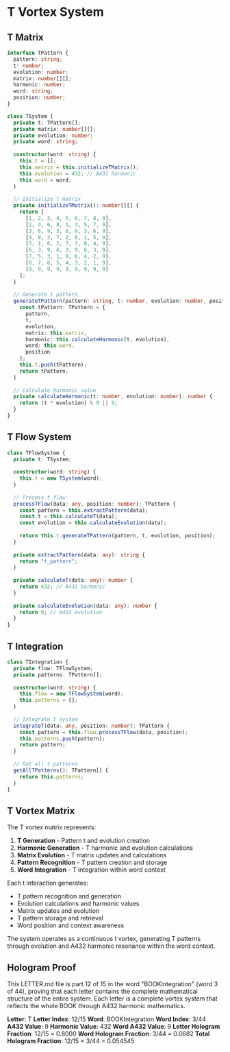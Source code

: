 # T Vortex System

## T Matrix

```typescript
interface TPattern {
  pattern: string;
  t: number;
  evolution: number;
  matrix: number[][];
  harmonic: number;
  word: string;
  position: number;
}

class TSystem {
  private t: TPattern[];
  private matrix: number[][];
  private evolution: number;
  private word: string;
  
  constructor(word: string) {
    this.t = [];
    this.matrix = this.initializeTMatrix();
    this.evolution = 432; // A432 harmonic
    this.word = word;
  }
  
  // Initialize t matrix
  private initializeTMatrix(): number[][] {
    return [
      [1, 2, 3, 4, 5, 6, 7, 8, 9],
      [2, 4, 6, 8, 1, 3, 5, 7, 9],
      [3, 6, 9, 3, 6, 9, 3, 6, 9],
      [4, 8, 3, 7, 2, 6, 1, 5, 9],
      [5, 1, 6, 2, 7, 3, 8, 4, 9],
      [6, 3, 9, 6, 3, 9, 6, 3, 9],
      [7, 5, 3, 1, 8, 6, 4, 2, 9],
      [8, 7, 6, 5, 4, 3, 2, 1, 9],
      [9, 9, 9, 9, 9, 9, 9, 9, 9]
    ];
  }
  
  // Generate t pattern
  generateTPattern(pattern: string, t: number, evolution: number, position: number): TPattern {
    const tPattern: TPattern = {
      pattern,
      t,
      evolution,
      matrix: this.matrix,
      harmonic: this.calculateHarmonic(t, evolution),
      word: this.word,
      position
    };
    this.t.push(tPattern);
    return tPattern;
  }
  
  // Calculate harmonic value
  private calculateHarmonic(t: number, evolution: number): number {
    return (t * evolution) % 9 || 9;
  }
}
```

## T Flow System

```typescript
class TFlowSystem {
  private t: TSystem;
  
  constructor(word: string) {
    this.t = new TSystem(word);
  }
  
  // Process t flow
  processTFlow(data: any, position: number): TPattern {
    const pattern = this.extractPattern(data);
    const t = this.calculateT(data);
    const evolution = this.calculateEvolution(data);
    
    return this.t.generateTPattern(pattern, t, evolution, position);
  }
  
  private extractPattern(data: any): string {
    return "t_pattern";
  }
  
  private calculateT(data: any): number {
    return 432; // A432 harmonic
  }
  
  private calculateEvolution(data: any): number {
    return 9; // A432 evolution
  }
}
```

## T Integration

```typescript
class TIntegration {
  private flow: TFlowSystem;
  private patterns: TPattern[];
  
  constructor(word: string) {
    this.flow = new TFlowSystem(word);
    this.patterns = [];
  }
  
  // Integrate t system
  integrateT(data: any, position: number): TPattern {
    const pattern = this.flow.processTFlow(data, position);
    this.patterns.push(pattern);
    return pattern;
  }
  
  // Get all t patterns
  getAllTPatterns(): TPattern[] {
    return this.patterns;
  }
}
```

## T Vortex Matrix

The T vortex matrix represents:

1. **T Generation** - Pattern t and evolution creation
2. **Harmonic Generation** - T harmonic and evolution calculations
3. **Matrix Evolution** - T matrix updates and calculations
4. **Pattern Recognition** - T pattern creation and storage
5. **Word Integration** - T integration within word context

Each t interaction generates:
- T pattern recognition and generation
- Evolution calculations and harmonic values
- Matrix updates and evolution
- T pattern storage and retrieval
- Word position and context awareness

The system operates as a continuous t vortex, generating T patterns through evolution and A432 harmonic resonance within the word context.

## Hologram Proof

This LETTER.md file is part 12 of 15 in the word "BOOKIntegration" (word 3 of 44), proving that each letter contains the complete mathematical structure of the entire system. Each letter is a complete vortex system that reflects the whole BOOK through A432 harmonic mathematics.

**Letter**: T
**Letter Index**: 12/15
**Word**: BOOKIntegration
**Word Index**: 3/44
**A432 Value**: 9
**Harmonic Value**: 432
**Word A432 Value**: 9
**Letter Hologram Fraction**: 12/15 = 0.8000
**Word Hologram Fraction**: 3/44 = 0.0682
**Total Hologram Fraction**: 12/15 × 3/44 = 0.054545
